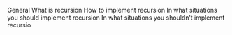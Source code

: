 General
What is recursion
How to implement recursion
In what situations you should implement recursion
In what situations you shouldn’t implement recursio
